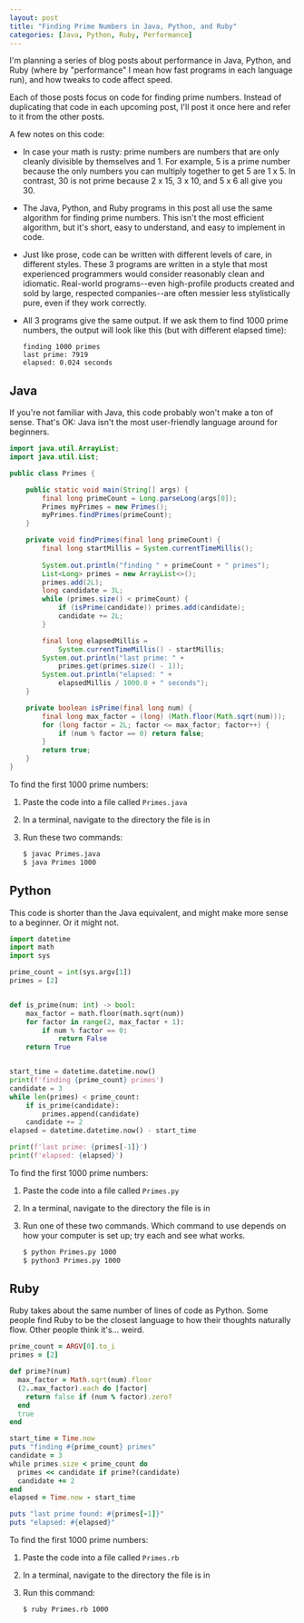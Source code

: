 ```yaml
---
layout: post
title: "Finding Prime Numbers in Java, Python, and Ruby"
categories: [Java, Python, Ruby, Performance]
---
```


I'm planning a series of blog posts about performance in Java, Python, and Ruby (where by "performance" I mean how fast programs in each language run), and how tweaks to code affect speed.

Each of those posts focus on code for finding prime numbers. Instead of duplicating that code in each upcoming post, I'll post it once here and refer to it from the other posts.

A few notes on this code:

+ In case your math is rusty: prime numbers are numbers that are only cleanly divisible by themselves and 1. For example, 5 is a prime number because the only numbers you can multiply together to get 5 are 1 x 5. In contrast, 30 is not prime because 2 x 15, 3 x 10, and 5 x 6 all give you 30.
+ The Java, Python, and Ruby programs in this post all use the same algorithm for finding prime numbers. This isn't the most efficient algorithm, but it's short, easy to understand, and easy to implement in code.
+ Just like prose, code can be written with different levels of care, in different styles. These 3 programs are written in a style that most experienced programmers would consider reasonably clean and idiomatic. Real-world programs--even high-profile products created and sold by large, respected companies--are often messier less stylistically pure, even if they work correctly.
+ All 3 programs give the same output. If we ask them to find 1000 prime numbers, the output will look like this (but with different elapsed time):

  ```console
  finding 1000 primes
  last prime: 7919
  elapsed: 0.024 seconds
  ```


## Java

If you're not familiar with Java, this code probably won't make a ton of sense. That's OK: Java isn't the most user-friendly language around for beginners.

```java
import java.util.ArrayList;
import java.util.List;

public class Primes {

    public static void main(String[] args) {
        final long primeCount = Long.parseLong(args[0]);
        Primes myPrimes = new Primes();
        myPrimes.findPrimes(primeCount);
    }

    private void findPrimes(final long primeCount) {
        final long startMillis = System.currentTimeMillis();
        
        System.out.println("finding " + primeCount + " primes");
        List<Long> primes = new ArrayList<>();
        primes.add(2L);
        long candidate = 3L;
        while (primes.size() < primeCount) {
            if (isPrime(candidate)) primes.add(candidate);
            candidate += 2L;
        }

        final long elapsedMillis = 
            System.currentTimeMillis() - startMillis;
        System.out.println("last prime: " + 
            primes.get(primes.size() - 1));
        System.out.println("elapsed: " + 
            elapsedMillis / 1000.0 + " seconds");
    }

    private boolean isPrime(final long num) {
        final long max_factor = (long) (Math.floor(Math.sqrt(num)));
        for (long factor = 2L; factor <= max_factor; factor++) {
            if (num % factor == 0) return false;
        }
        return true;
    }
}
```

To find the first 1000 prime numbers:

1. Paste the code into a file called `Primes.java`
1. In a terminal, navigate to the directory the file is in
1. Run these two commands:
 
    ```bash
    $ javac Primes.java
    $ java Primes 1000
    ```


## Python

This code is shorter than the Java equivalent, and might make more sense to a beginner. Or it might not.

```python
import datetime
import math
import sys

prime_count = int(sys.argv[1])
primes = [2]


def is_prime(num: int) -> bool:
    max_factor = math.floor(math.sqrt(num))
    for factor in range(2, max_factor + 1):
        if num % factor == 0:
            return False
    return True


start_time = datetime.datetime.now()
print(f'finding {prime_count} primes')
candidate = 3
while len(primes) < prime_count:
    if is_prime(candidate):
        primes.append(candidate)
    candidate += 2
elapsed = datetime.datetime.now() - start_time

print(f'last prime: {primes[-1]}')
print(f'elapsed: {elapsed}')
```

To find the first 1000 prime numbers:

1. Paste the code into a file called `Primes.py`
1. In a terminal, navigate to the directory the file is in
1. Run one of these two commands. Which command to use depends on how your computer is set up; try each and see what works.
 
    ```bash
    $ python Primes.py 1000
    $ python3 Primes.py 1000
    ```


## Ruby

Ruby takes about the same number of lines of code as Python. Some people find Ruby to be the closest language to how their thoughts naturally flow. Other people think it's... weird.

```ruby
prime_count = ARGV[0].to_i
primes = [2]

def prime?(num)
  max_factor = Math.sqrt(num).floor
  (2..max_factor).each do |factor|
    return false if (num % factor).zero?
  end
  true
end

start_time = Time.now
puts "finding #{prime_count} primes"
candidate = 3
while primes.size < prime_count do
  primes << candidate if prime?(candidate)
  candidate += 2
end
elapsed = Time.now - start_time

puts "last prime found: #{primes[-1]}"
puts "elapsed: #{elapsed}"
```

To find the first 1000 prime numbers:

1. Paste the code into a file called `Primes.rb`
1. In a terminal, navigate to the directory the file is in
1. Run this command:
 
    ```bash
    $ ruby Primes.rb 1000
    ```
